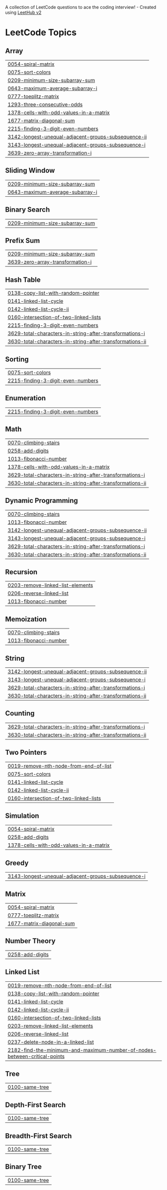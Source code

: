 A collection of LeetCode questions to ace the coding interview! - Created using [LeetHub v2](https://github.com/arunbhardwaj/LeetHub-2.0)
<!---LeetCode Topics Start-->
# LeetCode Topics
## Array
|  |
| ------- |
| [0054-spiral-matrix](https://github.com/dhruvpatil1606/Leetcode/tree/master/0054-spiral-matrix) |
| [0075-sort-colors](https://github.com/dhruvpatil1606/Leetcode/tree/master/0075-sort-colors) |
| [0209-minimum-size-subarray-sum](https://github.com/dhruvpatil1606/Leetcode/tree/master/0209-minimum-size-subarray-sum) |
| [0643-maximum-average-subarray-i](https://github.com/dhruvpatil1606/Leetcode/tree/master/0643-maximum-average-subarray-i) |
| [0777-toeplitz-matrix](https://github.com/dhruvpatil1606/Leetcode/tree/master/0777-toeplitz-matrix) |
| [1293-three-consecutive-odds](https://github.com/dhruvpatil1606/Leetcode/tree/master/1293-three-consecutive-odds) |
| [1378-cells-with-odd-values-in-a-matrix](https://github.com/dhruvpatil1606/Leetcode/tree/master/1378-cells-with-odd-values-in-a-matrix) |
| [1677-matrix-diagonal-sum](https://github.com/dhruvpatil1606/Leetcode/tree/master/1677-matrix-diagonal-sum) |
| [2215-finding-3-digit-even-numbers](https://github.com/dhruvpatil1606/Leetcode/tree/master/2215-finding-3-digit-even-numbers) |
| [3142-longest-unequal-adjacent-groups-subsequence-ii](https://github.com/dhruvpatil1606/Leetcode/tree/master/3142-longest-unequal-adjacent-groups-subsequence-ii) |
| [3143-longest-unequal-adjacent-groups-subsequence-i](https://github.com/dhruvpatil1606/Leetcode/tree/master/3143-longest-unequal-adjacent-groups-subsequence-i) |
| [3639-zero-array-transformation-i](https://github.com/dhruvpatil1606/Leetcode/tree/master/3639-zero-array-transformation-i) |
## Sliding Window
|  |
| ------- |
| [0209-minimum-size-subarray-sum](https://github.com/dhruvpatil1606/Leetcode/tree/master/0209-minimum-size-subarray-sum) |
| [0643-maximum-average-subarray-i](https://github.com/dhruvpatil1606/Leetcode/tree/master/0643-maximum-average-subarray-i) |
## Binary Search
|  |
| ------- |
| [0209-minimum-size-subarray-sum](https://github.com/dhruvpatil1606/Leetcode/tree/master/0209-minimum-size-subarray-sum) |
## Prefix Sum
|  |
| ------- |
| [0209-minimum-size-subarray-sum](https://github.com/dhruvpatil1606/Leetcode/tree/master/0209-minimum-size-subarray-sum) |
| [3639-zero-array-transformation-i](https://github.com/dhruvpatil1606/Leetcode/tree/master/3639-zero-array-transformation-i) |
## Hash Table
|  |
| ------- |
| [0138-copy-list-with-random-pointer](https://github.com/dhruvpatil1606/Leetcode/tree/master/0138-copy-list-with-random-pointer) |
| [0141-linked-list-cycle](https://github.com/dhruvpatil1606/Leetcode/tree/master/0141-linked-list-cycle) |
| [0142-linked-list-cycle-ii](https://github.com/dhruvpatil1606/Leetcode/tree/master/0142-linked-list-cycle-ii) |
| [0160-intersection-of-two-linked-lists](https://github.com/dhruvpatil1606/Leetcode/tree/master/0160-intersection-of-two-linked-lists) |
| [2215-finding-3-digit-even-numbers](https://github.com/dhruvpatil1606/Leetcode/tree/master/2215-finding-3-digit-even-numbers) |
| [3629-total-characters-in-string-after-transformations-i](https://github.com/dhruvpatil1606/Leetcode/tree/master/3629-total-characters-in-string-after-transformations-i) |
| [3630-total-characters-in-string-after-transformations-ii](https://github.com/dhruvpatil1606/Leetcode/tree/master/3630-total-characters-in-string-after-transformations-ii) |
## Sorting
|  |
| ------- |
| [0075-sort-colors](https://github.com/dhruvpatil1606/Leetcode/tree/master/0075-sort-colors) |
| [2215-finding-3-digit-even-numbers](https://github.com/dhruvpatil1606/Leetcode/tree/master/2215-finding-3-digit-even-numbers) |
## Enumeration
|  |
| ------- |
| [2215-finding-3-digit-even-numbers](https://github.com/dhruvpatil1606/Leetcode/tree/master/2215-finding-3-digit-even-numbers) |
## Math
|  |
| ------- |
| [0070-climbing-stairs](https://github.com/dhruvpatil1606/Leetcode/tree/master/0070-climbing-stairs) |
| [0258-add-digits](https://github.com/dhruvpatil1606/Leetcode/tree/master/0258-add-digits) |
| [1013-fibonacci-number](https://github.com/dhruvpatil1606/Leetcode/tree/master/1013-fibonacci-number) |
| [1378-cells-with-odd-values-in-a-matrix](https://github.com/dhruvpatil1606/Leetcode/tree/master/1378-cells-with-odd-values-in-a-matrix) |
| [3629-total-characters-in-string-after-transformations-i](https://github.com/dhruvpatil1606/Leetcode/tree/master/3629-total-characters-in-string-after-transformations-i) |
| [3630-total-characters-in-string-after-transformations-ii](https://github.com/dhruvpatil1606/Leetcode/tree/master/3630-total-characters-in-string-after-transformations-ii) |
## Dynamic Programming
|  |
| ------- |
| [0070-climbing-stairs](https://github.com/dhruvpatil1606/Leetcode/tree/master/0070-climbing-stairs) |
| [1013-fibonacci-number](https://github.com/dhruvpatil1606/Leetcode/tree/master/1013-fibonacci-number) |
| [3142-longest-unequal-adjacent-groups-subsequence-ii](https://github.com/dhruvpatil1606/Leetcode/tree/master/3142-longest-unequal-adjacent-groups-subsequence-ii) |
| [3143-longest-unequal-adjacent-groups-subsequence-i](https://github.com/dhruvpatil1606/Leetcode/tree/master/3143-longest-unequal-adjacent-groups-subsequence-i) |
| [3629-total-characters-in-string-after-transformations-i](https://github.com/dhruvpatil1606/Leetcode/tree/master/3629-total-characters-in-string-after-transformations-i) |
| [3630-total-characters-in-string-after-transformations-ii](https://github.com/dhruvpatil1606/Leetcode/tree/master/3630-total-characters-in-string-after-transformations-ii) |
## Recursion
|  |
| ------- |
| [0203-remove-linked-list-elements](https://github.com/dhruvpatil1606/Leetcode/tree/master/0203-remove-linked-list-elements) |
| [0206-reverse-linked-list](https://github.com/dhruvpatil1606/Leetcode/tree/master/0206-reverse-linked-list) |
| [1013-fibonacci-number](https://github.com/dhruvpatil1606/Leetcode/tree/master/1013-fibonacci-number) |
## Memoization
|  |
| ------- |
| [0070-climbing-stairs](https://github.com/dhruvpatil1606/Leetcode/tree/master/0070-climbing-stairs) |
| [1013-fibonacci-number](https://github.com/dhruvpatil1606/Leetcode/tree/master/1013-fibonacci-number) |
## String
|  |
| ------- |
| [3142-longest-unequal-adjacent-groups-subsequence-ii](https://github.com/dhruvpatil1606/Leetcode/tree/master/3142-longest-unequal-adjacent-groups-subsequence-ii) |
| [3143-longest-unequal-adjacent-groups-subsequence-i](https://github.com/dhruvpatil1606/Leetcode/tree/master/3143-longest-unequal-adjacent-groups-subsequence-i) |
| [3629-total-characters-in-string-after-transformations-i](https://github.com/dhruvpatil1606/Leetcode/tree/master/3629-total-characters-in-string-after-transformations-i) |
| [3630-total-characters-in-string-after-transformations-ii](https://github.com/dhruvpatil1606/Leetcode/tree/master/3630-total-characters-in-string-after-transformations-ii) |
## Counting
|  |
| ------- |
| [3629-total-characters-in-string-after-transformations-i](https://github.com/dhruvpatil1606/Leetcode/tree/master/3629-total-characters-in-string-after-transformations-i) |
| [3630-total-characters-in-string-after-transformations-ii](https://github.com/dhruvpatil1606/Leetcode/tree/master/3630-total-characters-in-string-after-transformations-ii) |
## Two Pointers
|  |
| ------- |
| [0019-remove-nth-node-from-end-of-list](https://github.com/dhruvpatil1606/Leetcode/tree/master/0019-remove-nth-node-from-end-of-list) |
| [0075-sort-colors](https://github.com/dhruvpatil1606/Leetcode/tree/master/0075-sort-colors) |
| [0141-linked-list-cycle](https://github.com/dhruvpatil1606/Leetcode/tree/master/0141-linked-list-cycle) |
| [0142-linked-list-cycle-ii](https://github.com/dhruvpatil1606/Leetcode/tree/master/0142-linked-list-cycle-ii) |
| [0160-intersection-of-two-linked-lists](https://github.com/dhruvpatil1606/Leetcode/tree/master/0160-intersection-of-two-linked-lists) |
## Simulation
|  |
| ------- |
| [0054-spiral-matrix](https://github.com/dhruvpatil1606/Leetcode/tree/master/0054-spiral-matrix) |
| [0258-add-digits](https://github.com/dhruvpatil1606/Leetcode/tree/master/0258-add-digits) |
| [1378-cells-with-odd-values-in-a-matrix](https://github.com/dhruvpatil1606/Leetcode/tree/master/1378-cells-with-odd-values-in-a-matrix) |
## Greedy
|  |
| ------- |
| [3143-longest-unequal-adjacent-groups-subsequence-i](https://github.com/dhruvpatil1606/Leetcode/tree/master/3143-longest-unequal-adjacent-groups-subsequence-i) |
## Matrix
|  |
| ------- |
| [0054-spiral-matrix](https://github.com/dhruvpatil1606/Leetcode/tree/master/0054-spiral-matrix) |
| [0777-toeplitz-matrix](https://github.com/dhruvpatil1606/Leetcode/tree/master/0777-toeplitz-matrix) |
| [1677-matrix-diagonal-sum](https://github.com/dhruvpatil1606/Leetcode/tree/master/1677-matrix-diagonal-sum) |
## Number Theory
|  |
| ------- |
| [0258-add-digits](https://github.com/dhruvpatil1606/Leetcode/tree/master/0258-add-digits) |
## Linked List
|  |
| ------- |
| [0019-remove-nth-node-from-end-of-list](https://github.com/dhruvpatil1606/Leetcode/tree/master/0019-remove-nth-node-from-end-of-list) |
| [0138-copy-list-with-random-pointer](https://github.com/dhruvpatil1606/Leetcode/tree/master/0138-copy-list-with-random-pointer) |
| [0141-linked-list-cycle](https://github.com/dhruvpatil1606/Leetcode/tree/master/0141-linked-list-cycle) |
| [0142-linked-list-cycle-ii](https://github.com/dhruvpatil1606/Leetcode/tree/master/0142-linked-list-cycle-ii) |
| [0160-intersection-of-two-linked-lists](https://github.com/dhruvpatil1606/Leetcode/tree/master/0160-intersection-of-two-linked-lists) |
| [0203-remove-linked-list-elements](https://github.com/dhruvpatil1606/Leetcode/tree/master/0203-remove-linked-list-elements) |
| [0206-reverse-linked-list](https://github.com/dhruvpatil1606/Leetcode/tree/master/0206-reverse-linked-list) |
| [0237-delete-node-in-a-linked-list](https://github.com/dhruvpatil1606/Leetcode/tree/master/0237-delete-node-in-a-linked-list) |
| [2182-find-the-minimum-and-maximum-number-of-nodes-between-critical-points](https://github.com/dhruvpatil1606/Leetcode/tree/master/2182-find-the-minimum-and-maximum-number-of-nodes-between-critical-points) |
## Tree
|  |
| ------- |
| [0100-same-tree](https://github.com/dhruvpatil1606/Leetcode/tree/master/0100-same-tree) |
## Depth-First Search
|  |
| ------- |
| [0100-same-tree](https://github.com/dhruvpatil1606/Leetcode/tree/master/0100-same-tree) |
## Breadth-First Search
|  |
| ------- |
| [0100-same-tree](https://github.com/dhruvpatil1606/Leetcode/tree/master/0100-same-tree) |
## Binary Tree
|  |
| ------- |
| [0100-same-tree](https://github.com/dhruvpatil1606/Leetcode/tree/master/0100-same-tree) |
<!---LeetCode Topics End-->